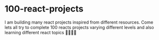 # 100-react-projects
I am building many react projects inspired from different resources. Come lets all try to complete 100 reacts projects varying different levels and also learning different react topics 🚀🧑🏻‍🚀
